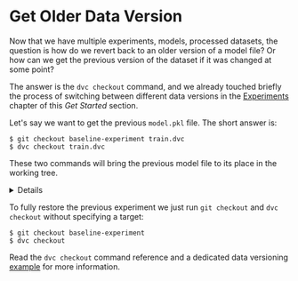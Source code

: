 # Get Older Data Version

Now that we have multiple experiments, models, processed datasets, the question
is how do we revert back to an older version of a model file? Or how can we get
the previous version of the dataset if it was changed at some point?

The answer is the `dvc checkout` command, and we already touched briefly the
process of switching between different data versions in the
[Experiments](/doc/get-started/experiments) chapter of this _Get Started_
section.

Let's say we want to get the previous `model.pkl` file. The short answer is:

```dvc
$ git checkout baseline-experiment train.dvc
$ dvc checkout train.dvc
```

These two commands will bring the previous model file to its place in the
working tree.

<details>

### Expand to learn more about DVC internals

DVC uses special files called [DVC-files](/doc/user-guide/dvc-file-format) to
track data files, directories, end results that are under DVC control. In this
case, `train.dvc` among other things describes the `model.pkl` file this way:

```yaml
outs:
md5: a66489653d1b6a8ba989799367b32c43
path: model.pkl
```

`a664...2c43` is the "address" of the file in the local or remote DVC storage.

It means that if we want to get to the previous version, we need to restore the
DVC-file first with the `git checkout` command. Only after that can DVC restore
the model file using the new "address" from the DVC-file.

</details>

To fully restore the previous experiment we just run `git checkout` and
`dvc checkout` without specifying a target:

```dvc
$ git checkout baseline-experiment
$ dvc checkout
```

Read the `dvc checkout` command reference and a dedicated data versioning
[example](/doc/get-started/example-versioning) for more information.
